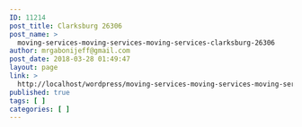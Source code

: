 ```yaml
---
ID: 11214
post_title: Clarksburg 26306
post_name: >
  moving-services-moving-services-moving-services-clarksburg-26306
author: mrgabonijeff@gmail.com
post_date: 2018-03-28 01:49:47
layout: page
link: >
  http://localhost/wordpress/moving-services-moving-services-moving-services-clarksburg-26306/
published: true
tags: [ ]
categories: [ ]
---
```

